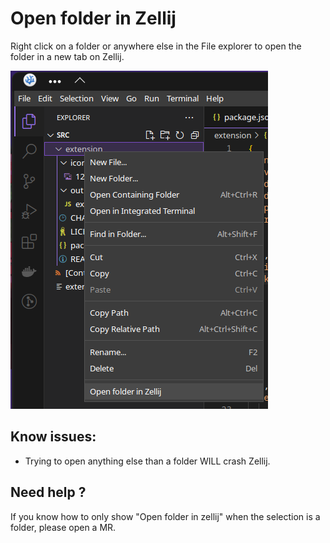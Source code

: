 # Open folder in Zellij

Right click on a folder or anywhere else in the File explorer to open the folder in a new tab on Zellij.

<img width="412" height="541" src="https://raw.githubusercontent.com/GolDNenex/vscodium-open-folder-in-zellij/main/imgs/screenshot_1.png">

## Know issues:
* Trying to open anything else than a folder WILL crash Zellij.


## Need help ? 
 If you know how to only show "Open folder in zellij" when the selection is a folder, please open a MR.